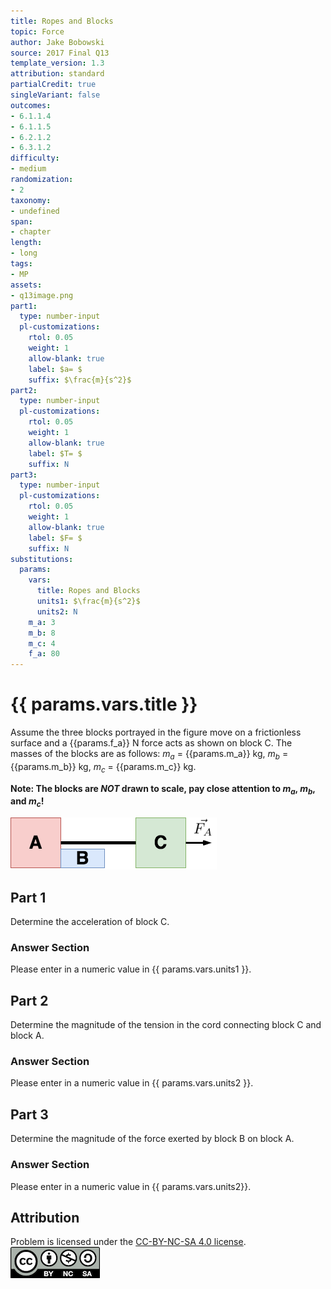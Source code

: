 ```yaml
---
title: Ropes and Blocks
topic: Force
author: Jake Bobowski
source: 2017 Final Q13
template_version: 1.3
attribution: standard
partialCredit: true
singleVariant: false
outcomes:
- 6.1.1.4
- 6.1.1.5
- 6.2.1.2
- 6.3.1.2
difficulty:
- medium
randomization:
- 2
taxonomy:
- undefined
span:
- chapter
length:
- long
tags:
- MP
assets:
- q13image.png
part1:
  type: number-input
  pl-customizations:
    rtol: 0.05
    weight: 1
    allow-blank: true
    label: $a= $
    suffix: $\frac{m}{s^2}$
part2:
  type: number-input
  pl-customizations:
    rtol: 0.05
    weight: 1
    allow-blank: true
    label: $T= $
    suffix: N
part3:
  type: number-input
  pl-customizations:
    rtol: 0.05
    weight: 1
    allow-blank: true
    label: $F= $
    suffix: N
substitutions:
  params:
    vars:
      title: Ropes and Blocks
      units1: $\frac{m}{s^2}$
      units2: N
    m_a: 3
    m_b: 8
    m_c: 4
    f_a: 80
---
```

# {{ params.vars.title }}
Assume the three blocks portrayed in the figure move on a frictionless surface and a {{params.f_a}} N force
acts as shown on block C. The masses of the blocks are as follows: $m_a$ = {{params.m_a}} kg, $m_b$ = {{params.m_b}} kg, $m_c$ = {{params.m_c}} kg.

**Note: The blocks are _NOT_ drawn to scale, pay close attention to $m_a$, $m_b$, and $m_c$!**

<img src="q13image.png" alt="Blocks A, B and C, with force F_a pulling on them." >

## Part 1

Determine the acceleration of block C.

### Answer Section

Please enter in a numeric value in {{ params.vars.units1 }}.

## Part 2

Determine the magnitude of the tension in the cord connecting block C and block A.

### Answer Section

Please enter in a numeric value in {{ params.vars.units2 }}.

## Part 3

Determine the magnitude of the force exerted by block B on block A.

### Answer Section

Please enter in a numeric value in {{ params.vars.units2}}.

## Attribution

Problem is licensed under the [CC-BY-NC-SA 4.0 license](https://creativecommons.org/licenses/by-nc-sa/4.0/).<br> ![The Creative Commons 4.0 license requiring attribution-BY, non-commercial-NC, and share-alike-SA license.](https://raw.githubusercontent.com/firasm/bits/master/by-nc-sa.png)